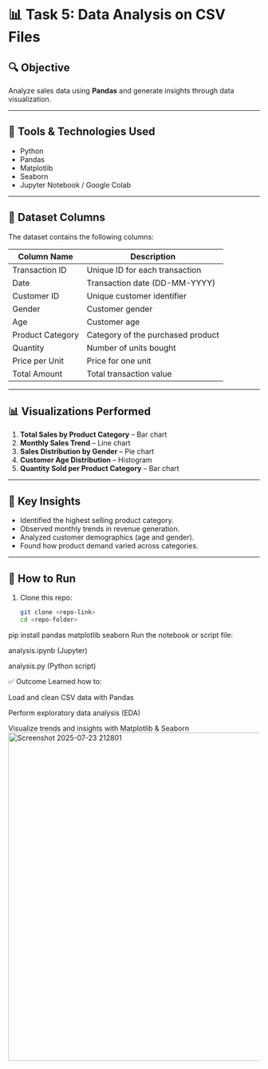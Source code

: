 # 📊 Task 5: Data Analysis on CSV Files

## 🔍 Objective
Analyze sales data using **Pandas** and generate insights through data visualization.

---

## 🧰 Tools & Technologies Used
- Python
- Pandas
- Matplotlib
- Seaborn
- Jupyter Notebook / Google Colab

---

## 📁 Dataset Columns
The dataset contains the following columns:

| Column Name        | Description                          |
|--------------------|--------------------------------------|
| Transaction ID     | Unique ID for each transaction       |
| Date               | Transaction date (DD-MM-YYYY)        |
| Customer ID        | Unique customer identifier           |
| Gender             | Customer gender                      |
| Age                | Customer age                         |
| Product Category   | Category of the purchased product    |
| Quantity           | Number of units bought               |
| Price per Unit     | Price for one unit                   |
| Total Amount       | Total transaction value              |

---

## 📊 Visualizations Performed
1. **Total Sales by Product Category** – Bar chart  
2. **Monthly Sales Trend** – Line chart  
3. **Sales Distribution by Gender** – Pie chart  
4. **Customer Age Distribution** – Histogram  
5. **Quantity Sold per Product Category** – Bar chart  

---

## 📌 Key Insights
- Identified the highest selling product category.
- Observed monthly trends in revenue generation.
- Analyzed customer demographics (age and gender).
- Found how product demand varied across categories.

---

## 📎 How to Run
1. Clone this repo:
   ```bash
   git clone <repo-link>
   cd <repo-folder>
pip install pandas matplotlib seaborn
Run the notebook or script file:

analysis.ipynb (Jupyter)

analysis.py (Python script)

✅ Outcome
Learned how to:

Load and clean CSV data with Pandas

Perform exploratory data analysis (EDA)

Visualize trends and insights with Matplotlib & Seaborn
<img width="1350" height="658" alt="Screenshot 2025-07-23 212801" src="https://github.com/user-attachments/assets/9b4aadb9-6fa2-47fa-a8f6-81e71124f37a" />

